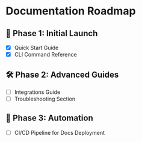 
# Documentation Roadmap

## 🚀 Phase 1: Initial Launch
- [x] Quick Start Guide
- [x] CLI Command Reference

## 🛠️ Phase 2: Advanced Guides
- [ ] Integrations Guide
- [ ] Troubleshooting Section

## 📅 Phase 3: Automation
- [ ] CI/CD Pipeline for Docs Deployment
